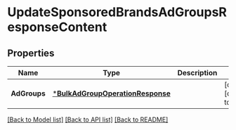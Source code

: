 # UpdateSponsoredBrandsAdGroupsResponseContent

## Properties
Name | Type | Description | Notes
------------ | ------------- | ------------- | -------------
**AdGroups** | [***BulkAdGroupOperationResponse**](BulkAdGroupOperationResponse.md) |  | [optional] [default to null]

[[Back to Model list]](../README.md#documentation-for-models) [[Back to API list]](../README.md#documentation-for-api-endpoints) [[Back to README]](../README.md)

